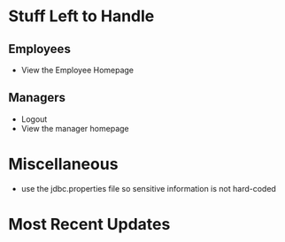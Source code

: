 # Stuff Left to Handle

## Employees
- View the Employee Homepage

## Managers
- Logout
- View the manager homepage

# Miscellaneous
- use the jdbc.properties file so sensitive information is not hard-coded

# Most Recent Updates
